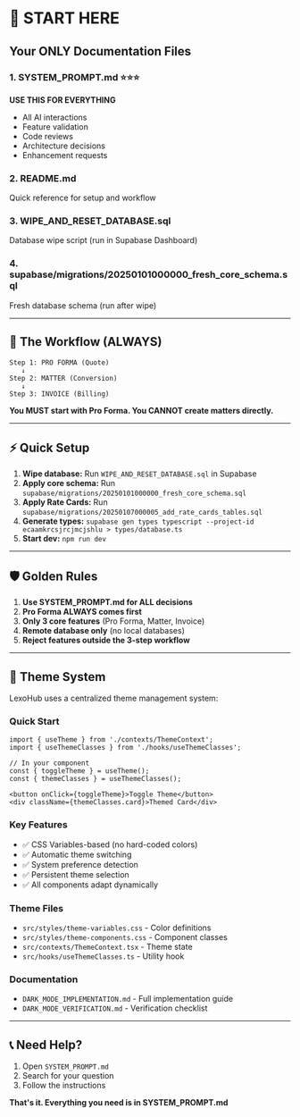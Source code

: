 # 🚀 START HERE

## Your ONLY Documentation Files

### 1. **SYSTEM_PROMPT.md** ⭐⭐⭐
**USE THIS FOR EVERYTHING**
- All AI interactions
- Feature validation
- Code reviews
- Architecture decisions
- Enhancement requests

### 2. **README.md**
Quick reference for setup and workflow

### 3. **WIPE_AND_RESET_DATABASE.sql**
Database wipe script (run in Supabase Dashboard)

### 4. **supabase/migrations/20250101000000_fresh_core_schema.sql**
Fresh database schema (run after wipe)

---

## 🎯 The Workflow (ALWAYS)

```
Step 1: PRO FORMA (Quote)
   ↓
Step 2: MATTER (Conversion)
   ↓
Step 3: INVOICE (Billing)
```

**You MUST start with Pro Forma. You CANNOT create matters directly.**

---

## ⚡ Quick Setup

1. **Wipe database:** Run `WIPE_AND_RESET_DATABASE.sql` in Supabase
2. **Apply core schema:** Run `supabase/migrations/20250101000000_fresh_core_schema.sql`
3. **Apply Rate Cards:** Run `supabase/migrations/20250107000005_add_rate_cards_tables.sql`
4. **Generate types:** `supabase gen types typescript --project-id ecaamkrcsjrcjmcjshlu > types/database.ts`
5. **Start dev:** `npm run dev`

---

## 🛡️ Golden Rules

1. **Use SYSTEM_PROMPT.md for ALL decisions**
2. **Pro Forma ALWAYS comes first**
3. **Only 3 core features** (Pro Forma, Matter, Invoice)
4. **Remote database only** (no local databases)
5. **Reject features outside the 3-step workflow**

---

## 🎨 Theme System

LexoHub uses a centralized theme management system:

### Quick Start
```tsx
import { useTheme } from './contexts/ThemeContext';
import { useThemeClasses } from './hooks/useThemeClasses';

// In your component
const { toggleTheme } = useTheme();
const { themeClasses } = useThemeClasses();

<button onClick={toggleTheme}>Toggle Theme</button>
<div className={themeClasses.card}>Themed Card</div>
```

### Key Features
- ✅ CSS Variables-based (no hard-coded colors)
- ✅ Automatic theme switching
- ✅ System preference detection
- ✅ Persistent theme selection
- ✅ All components adapt dynamically

### Theme Files
- `src/styles/theme-variables.css` - Color definitions
- `src/styles/theme-components.css` - Component classes
- `src/contexts/ThemeContext.tsx` - Theme state
- `src/hooks/useThemeClasses.ts` - Utility hook

### Documentation
- `DARK_MODE_IMPLEMENTATION.md` - Full implementation guide
- `DARK_MODE_VERIFICATION.md` - Verification checklist

---

## 📞 Need Help?

1. Open `SYSTEM_PROMPT.md`
2. Search for your question
3. Follow the instructions

**That's it. Everything you need is in SYSTEM_PROMPT.md**
